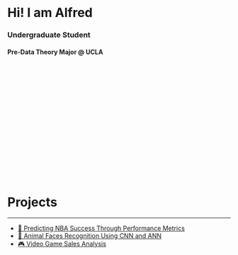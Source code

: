 <br>
<br>
<br>
<br>
<br>
<br>
<br>
<br>
<br>
<br>
<br>
<br>

<h1><b>Hi! I am Alfred</b></h1>
<h3>Undergraduate Student</h3>
<h4>Pre-Data Theory Major @ UCLA</h4>

<br>
<br>
<br>
<br>
<br>
<br>
<br>
<br>
<br>
<br>
<br>
<br>
<br>
<br>
<br>


<h1>Projects</h1>

***

* [🏀 Predicting NBA Success Through Performance Metrics](<projects/Predicting NBA Success/FinalReport.pdf>)
* [🐶 Animal Faces Recognition Using CNN and ANN](</projects/Animal Faces Recognition/Animal Faces Recognition Report>)
* [🎮 Video Game Sales Analysis](https://github.com/alfredmastan/Video-Game-Sales-Analysis/blob/main/Video%20Game%20Sales%20EDA.ipynb)


